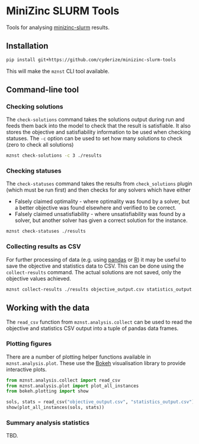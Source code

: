 # MiniZinc SLURM Tools

Tools for analysing [minizinc-slurm](https://github.com/Dekker1/minizinc-slurm) results.

## Installation

```sh
pip install git+https://github.com/cyderize/minizinc-slurm-tools
```

This will make the `mznst` CLI tool available.

## Command-line tool

### Checking solutions

The `check-solutions` command takes the solutions output during run and feeds them back into
the model to check that the result is satisfiable. It also stores the objective and satisfiability
information to be used when checking statuses. The `-c` option can be used to set how many solutions
to check (zero to check all solutions)

```sh
mznst check-solutions -c 3 ./results
```

### Checking statuses

The `check-statuses` command takes the results from `check_solutions` plugin (which must be
run first) and then checks for any solvers which have either
- Falsely claimed optimality - where optimality was found by a solver,
  but a better objective was found elsewhere and verified to be correct.
- Falsely claimed unsatisfiability - where unsatisfiability was found by a solver, 
  but another solver has given a correct solution for the instance.

```sh
mznst check-statuses ./results
```

### Collecting results as CSV

For further processing of data (e.g. using [pandas](https://pandas.pydata.org/) or
[R](https://www.r-project.org/)) it may be useful to save the objective and statistics data to CSV.
This can be done using the `collect-results` command. The actual solutions are not saved, only the
objective values achieved.

```sh
mznst collect-results ./results objective_output.csv statistics_output.csv
```

## Working with the data

The `read_csv` function from `mznst.analysis.collect` can be used to read the objective and
statistics CSV output into a tuple of pandas data frames.

### Plotting figures

There are a number of plotting helper functions available in `mznst.analysis.plot`.
These use the [Bokeh](https://bokeh.org/) visualisation library to provide interactive plots.

```py
from mznst.analysis.collect import read_csv
from mznst.analysis.plot import plot_all_instances
from bokeh.plotting import show

sols, stats = read_csv("objective_output.csv", "statistics_output.csv")
show(plot_all_instances(sols, stats))
```

### Summary analysis statistics

TBD.

